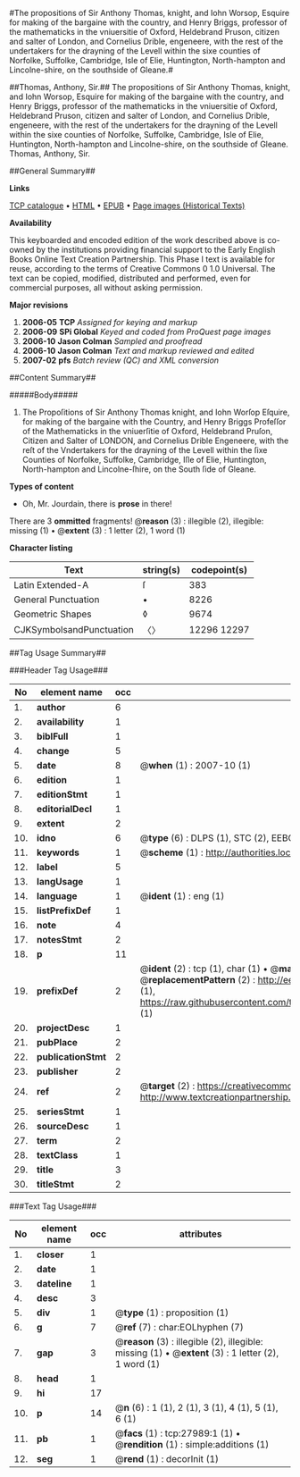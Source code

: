 #The propositions of Sir Anthony Thomas, knight, and Iohn Worsop, Esquire for making of the bargaine with the country, and Henry Briggs, professor of the mathematicks in the vniuersitie of Oxford, Heldebrand Pruson, citizen and salter of London, and Cornelius Drible, engeneere, with the rest of the undertakers for the drayning of the Levell within the sixe counties of Norfolke, Suffolke, Cambridge, Isle of Elie, Huntington, North-hampton and Lincolne-shire, on the southside of Gleane.#

##Thomas, Anthony, Sir.##
The propositions of Sir Anthony Thomas, knight, and Iohn Worsop, Esquire for making of the bargaine with the country, and Henry Briggs, professor of the mathematicks in the vniuersitie of Oxford, Heldebrand Pruson, citizen and salter of London, and Cornelius Drible, engeneere, with the rest of the undertakers for the drayning of the Levell within the sixe counties of Norfolke, Suffolke, Cambridge, Isle of Elie, Huntington, North-hampton and Lincolne-shire, on the southside of Gleane.
Thomas, Anthony, Sir.

##General Summary##

**Links**

[TCP catalogue](http://www.ota.ox.ac.uk/tcp/)  • 
[HTML](http://tei.it.ox.ac.uk/tcp/Texts-HTML/free/A13/A13708.html)  • 
[EPUB](http://tei.it.ox.ac.uk/tcp/Texts-EPUB/free/A13/A13708.epub) • 
[Page images (Historical Texts)](https://data.historicaltexts.jisc.ac.uk/view?pubId=eebo-29511356e&pageId=eebo-29511356e-27989-1)

**Availability**

This keyboarded and encoded edition of the
	       work described above is co-owned by the institutions
	       providing financial support to the Early English Books
	       Online Text Creation Partnership. This Phase I text is
	       available for reuse, according to the terms of Creative
	       Commons 0 1.0 Universal. The text can be copied,
	       modified, distributed and performed, even for
	       commercial purposes, all without asking permission.

**Major revisions**

1. __2006-05__ __TCP__ *Assigned for keying and markup*
1. __2006-09__ __SPi Global__ *Keyed and coded from ProQuest page images*
1. __2006-10__ __Jason Colman__ *Sampled and proofread*
1. __2006-10__ __Jason Colman__ *Text and markup reviewed and edited*
1. __2007-02__ __pfs__ *Batch review (QC) and XML conversion*

##Content Summary##

#####Body#####

1. The Propoſitions of Sir Anthony Thomas knight, and Iohn Worſop Eſquire, for making of the bargaine with the Country, and Henry Briggs Profeſſor of the Mathematicks in the vniuerſitie of Oxford, Heldebrand Pruſon, Citizen and Salter of LONDON, and Cornelius Drible Engeneere, with the reſt of the Vndertakers for the drayning of the Levell within the ſixe Counties of Norfolke, Suffolke, Cambridge, Iſle of Elie, Huntington, North-hampton and Lincolne-ſhire, on the South ſide of Gleane.

**Types of content**

  * Oh, Mr. Jourdain, there is **prose** in there!

There are 3 **ommitted** fragments! 
 @__reason__ (3) : illegible (2), illegible: missing (1)  •  @__extent__ (3) : 1 letter (2), 1 word (1)

**Character listing**


|Text|string(s)|codepoint(s)|
|---|---|---|
|Latin Extended-A|ſ|383|
|General Punctuation|•|8226|
|Geometric Shapes|◊|9674|
|CJKSymbolsandPunctuation|〈〉|12296 12297|

##Tag Usage Summary##

###Header Tag Usage###

|No|element name|occ|attributes|
|---|---|---|---|
|1.|__author__|6||
|2.|__availability__|1||
|3.|__biblFull__|1||
|4.|__change__|5||
|5.|__date__|8| @__when__ (1) : 2007-10 (1)|
|6.|__edition__|1||
|7.|__editionStmt__|1||
|8.|__editorialDecl__|1||
|9.|__extent__|2||
|10.|__idno__|6| @__type__ (6) : DLPS (1), STC (2), EEBO-CITATION (1), OCLC (1), VID (1)|
|11.|__keywords__|1| @__scheme__ (1) : http://authorities.loc.gov/ (1)|
|12.|__label__|5||
|13.|__langUsage__|1||
|14.|__language__|1| @__ident__ (1) : eng (1)|
|15.|__listPrefixDef__|1||
|16.|__note__|4||
|17.|__notesStmt__|2||
|18.|__p__|11||
|19.|__prefixDef__|2| @__ident__ (2) : tcp (1), char (1)  •  @__matchPattern__ (2) : ([0-9\-]+):([0-9IVX]+) (1), (.+) (1)  •  @__replacementPattern__ (2) : http://eebo.chadwyck.com/downloadtiff?vid=$1&page=$2 (1), https://raw.githubusercontent.com/textcreationpartnership/Texts/master/tcpchars.xml#$1 (1)|
|20.|__projectDesc__|1||
|21.|__pubPlace__|2||
|22.|__publicationStmt__|2||
|23.|__publisher__|2||
|24.|__ref__|2| @__target__ (2) : https://creativecommons.org/publicdomain/zero/1.0/ (1), http://www.textcreationpartnership.org/docs/. (1)|
|25.|__seriesStmt__|1||
|26.|__sourceDesc__|1||
|27.|__term__|2||
|28.|__textClass__|1||
|29.|__title__|3||
|30.|__titleStmt__|2||


###Text Tag Usage###

|No|element name|occ|attributes|
|---|---|---|---|
|1.|__closer__|1||
|2.|__date__|1||
|3.|__dateline__|1||
|4.|__desc__|3||
|5.|__div__|1| @__type__ (1) : proposition (1)|
|6.|__g__|7| @__ref__ (7) : char:EOLhyphen (7)|
|7.|__gap__|3| @__reason__ (3) : illegible (2), illegible: missing (1)  •  @__extent__ (3) : 1 letter (2), 1 word (1)|
|8.|__head__|1||
|9.|__hi__|17||
|10.|__p__|14| @__n__ (6) : 1 (1), 2 (1), 3 (1), 4 (1), 5 (1), 6 (1)|
|11.|__pb__|1| @__facs__ (1) : tcp:27989:1 (1)  •  @__rendition__ (1) : simple:additions (1)|
|12.|__seg__|1| @__rend__ (1) : decorInit (1)|
